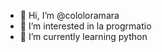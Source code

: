 - 👋 Hi, I’m @cololoramara
- 👀 I’m interested in  la progrmatio
- 🌱 I’m currently learning  python

<!---
cololoramara/cololoramara is a ✨ special ✨ repository because its `README.md` (this file) appears on your GitHub profile.
You can click the Preview link to take a look at your changes.
--->

